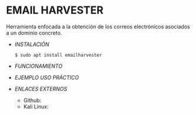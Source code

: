 # **EMAIL HARVESTER**

Herramienta enfocada a la obtención de los correos electrónicos asociados a un dominio concreto.

- *INSTALACIÓN*

      $ sudo apt install emailharvester

- *FUNCIONAMIENTO*




- *EJEMPLO USO PRÁCTICO*



- *ENLACES EXTERNOS*

  - Github:
  - Kali Linux:
